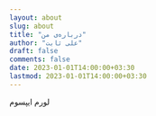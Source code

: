 ```yaml
---
layout: about
slug: about
title: "درباره‌ی من"
author: "علی ثابت"
draft: false
comments: false
date: 2023-01-01T14:00:00+03:30
lastmod: 2023-01-01T14:00:00+03:30
---
```


لورم ایپسوم